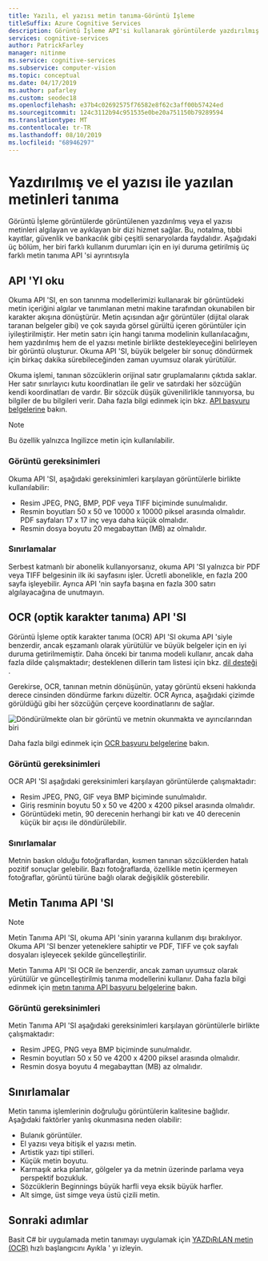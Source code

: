 ```yaml
---
title: Yazılı, el yazısı metin tanıma-Görüntü İşleme
titleSuffix: Azure Cognitive Services
description: Görüntü İşleme API'si kullanarak görüntülerde yazdırılmış ve el yazısı metinleri tanıma ile ilgili kavramlar.
services: cognitive-services
author: PatrickFarley
manager: nitinme
ms.service: cognitive-services
ms.subservice: computer-vision
ms.topic: conceptual
ms.date: 04/17/2019
ms.author: pafarley
ms.custom: seodec18
ms.openlocfilehash: e37b4c02692575f76582e8f62c3aff00b57424ed
ms.sourcegitcommit: 124c3112b94c951535e0be20a751150b79289594
ms.translationtype: MT
ms.contentlocale: tr-TR
ms.lasthandoff: 08/10/2019
ms.locfileid: "68946297"
---
```

# <a name="recognize-printed-and-handwritten-text"></a>Yazdırılmış ve el yazısı ile yazılan metinleri tanıma

Görüntü İşleme görüntülerde görüntülenen yazdırılmış veya el yazısı metinleri algılayan ve ayıklayan bir dizi hizmet sağlar. Bu, notalma, tıbbi kayıtlar, güvenlik ve bankacılık gibi çeşitli senaryolarda faydalıdır. Aşağıdaki üç bölüm, her biri farklı kullanım durumları için en iyi duruma getirilmiş üç farklı metin tanıma API 'si ayrıntısıyla

## <a name="read-api"></a>API 'YI oku

Okuma API 'SI, en son tanınma modellerimizi kullanarak bir görüntüdeki metin içeriğini algılar ve tanımlanan metni makine tarafından okunabilen bir karakter akışına dönüştürür. Metin açısından ağır görüntüler (dijital olarak taranan belgeler gibi) ve çok sayıda görsel gürültü içeren görüntüler için iyileştirilmiştir. Her metin satırı için hangi tanıma modelinin kullanılacağını, hem yazdırılmış hem de el yazısı metinle birlikte destekleyeceğini belirleyen bir görüntü oluşturur. Okuma API 'SI, büyük belgeler bir sonuç döndürmek için birkaç dakika sürebileceğinden zaman uyumsuz olarak yürütülür.

Okuma işlemi, tanınan sözcüklerin orijinal satır gruplamalarını çıktıda saklar. Her satır sınırlayıcı kutu koordinatları ile gelir ve satırdaki her sözcüğün kendi koordinatları de vardır. Bir sözcük düşük güvenilirlikle tanınıyorsa, bu bilgiler de bu bilgileri verir. Daha fazla bilgi edinmek için bkz. [API başvuru belgelerine](https://westus.dev.cognitive.microsoft.com/docs/services/5adf991815e1060e6355ad44/operations/2afb498089f74080d7ef85eb) bakın.

> [!NOTE]
> Bu özellik yalnızca Ingilizce metin için kullanılabilir.

### <a name="image-requirements"></a>Görüntü gereksinimleri

Okuma API 'SI, aşağıdaki gereksinimleri karşılayan görüntülerle birlikte kullanılabilir:

- Resim JPEG, PNG, BMP, PDF veya TIFF biçiminde sunulmalıdır.
- Resmin boyutları 50 x 50 ve 10000 x 10000 piksel arasında olmalıdır. PDF sayfaları 17 x 17 inç veya daha küçük olmalıdır.
- Resmin dosya boyutu 20 megabayttan (MB) az olmalıdır.

### <a name="limitations"></a>Sınırlamalar

Serbest katmanlı bir abonelik kullanıyorsanız, okuma API 'SI yalnızca bir PDF veya TIFF belgesinin ilk iki sayfasını işler. Ücretli abonelikle, en fazla 200 sayfa işleyebilir. Ayrıca API 'nin sayfa başına en fazla 300 satırı algılayacağına de unutmayın.

## <a name="ocr-optical-character-recognition-api"></a>OCR (optik karakter tanıma) API 'SI

Görüntü İşleme optik karakter tanıma (OCR) API 'SI okuma API 'siyle benzerdir, ancak eşzamanlı olarak yürütülür ve büyük belgeler için en iyi duruma getirilmemiştir. Daha önceki bir tanıma modeli kullanır, ancak daha fazla dilde çalışmaktadır; desteklenen dillerin tam listesi için bkz. [dil desteği](language-support.md#text-recognition) .

Gerekirse, OCR, tanınan metnin dönüşünün, yatay görüntü ekseni hakkında derece cinsinden döndürme farkını düzeltir. OCR Ayrıca, aşağıdaki çizimde görüldüğü gibi her sözcüğün çerçeve koordinatlarını de sağlar.

![Döndürülmekte olan bir görüntü ve metnin okunmakta ve ayırıcılarından biri](./Images/vision-overview-ocr.png)

Daha fazla bilgi edinmek için [OCR başvuru belgelerine](https://westus.dev.cognitive.microsoft.com/docs/services/5adf991815e1060e6355ad44/operations/56f91f2e778daf14a499e1fc) bakın.

### <a name="image-requirements"></a>Görüntü gereksinimleri

OCR API 'SI aşağıdaki gereksinimleri karşılayan görüntülerde çalışmaktadır:

* Resim JPEG, PNG, GIF veya BMP biçiminde sunulmalıdır.
* Giriş resminin boyutu 50 x 50 ve 4200 x 4200 piksel arasında olmalıdır.
* Görüntüdeki metin, 90 derecenin herhangi bir katı ve 40 derecenin küçük bir açısı ile döndürülebilir.

### <a name="limitations"></a>Sınırlamalar

Metnin baskın olduğu fotoğraflardan, kısmen tanınan sözcüklerden hatalı pozitif sonuçlar gelebilir. Bazı fotoğraflarda, özellikle metin içermeyen fotoğraflar, görüntü türüne bağlı olarak değişiklik gösterebilir.

## <a name="recognize-text-api"></a>Metin Tanıma API 'SI

> [!NOTE]
> Metin Tanıma API 'SI, okuma API 'sinin yararına kullanım dışı bırakılıyor. Okuma API 'SI benzer yeteneklere sahiptir ve PDF, TIFF ve çok sayfalı dosyaları işleyecek şekilde güncelleştirilir.

Metin Tanıma API 'SI OCR ile benzerdir, ancak zaman uyumsuz olarak yürütülür ve güncelleştirilmiş tanıma modellerini kullanır. Daha fazla bilgi edinmek için [metın tanıma API başvuru belgelerine](https://westus.dev.cognitive.microsoft.com/docs/services/5adf991815e1060e6355ad44/operations/587f2c6a154055056008f200) bakın.

### <a name="image-requirements"></a>Görüntü gereksinimleri

Metin Tanıma API 'SI aşağıdaki gereksinimleri karşılayan görüntülerle birlikte çalışmaktadır:

- Resim JPEG, PNG veya BMP biçiminde sunulmalıdır.
- Resmin boyutları 50 x 50 ve 4200 x 4200 piksel arasında olmalıdır.
- Resmin dosya boyutu 4 megabayttan (MB) az olmalıdır.

## <a name="limitations"></a>Sınırlamalar

Metin tanıma işlemlerinin doğruluğu görüntülerin kalitesine bağlıdır. Aşağıdaki faktörler yanlış okunmasına neden olabilir:

* Bulanık görüntüler.
* El yazısı veya bitişik el yazısı metin.
* Artistik yazı tipi stilleri.
* Küçük metin boyutu.
* Karmaşık arka planlar, gölgeler ya da metnin üzerinde parlama veya perspektif bozukluk.
* Sözcüklerin Beginnings büyük harfli veya eksik büyük harfler.
* Alt simge, üst simge veya üstü çizili metin.

## <a name="next-steps"></a>Sonraki adımlar

Basit C# bir uygulamada metin tanımayı uygulamak için [YAZDıRıLAN metin (OCR)](./quickstarts/csharp-print-text.md) hızlı başlangıcını Ayıkla ' yı izleyin.
